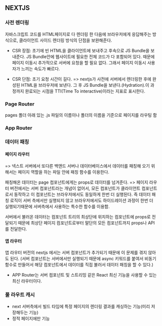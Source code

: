 ## NEXTJS 

### 사전 렌더링
 자바스크립트 코드를 HTML페이지로 다 렌더링 한 다음에 브라우저에게 응답해주는 방식으로, 클라이언트 사이드 렌더링 방식의 단점을 보완해준다.
* CSR 장점:  초기에 빈 HTML을 클라이언트에 보내주고 후속으로 JS Bundle을 보내준다. JS Bundle안에 웹사이트에 필요한 전체 코드가 다 포함되어 있다. 때문에 페이지 이동시 추가적으로 서버에 요청을 할 필요 없다. 그래서 페이지 이동시 사용자가 느끼는 속도가 빠르다.

* CSR 단점:  초기 요청 시간이 길다.
=> nextjs가 사전에 서버에서 렌더링한 후에 완성된 HTML을 브라우저에 보낸다. 그 후 JS Bundle을 보낸다.(Hydration).이 과정까지 완료되는 시점을 TTI(Time To interactive)이라는 지표로 표시한다.


### Page Router
pages 폴더 아래 있는 .js 파일의 이름이나 폴더의 이름을 기준으로 페이지를 라우팅 함   


### App Router


### 데이터 패칭

#### 페이지 라우터
=> 넥스트 서버에서 또다른 백앤드 서버나 데이터베이스에서
데이터를 패칭해 오기 위해서는 페이지 역할을 하는 파일 안에 패칭 함수를 이용한다.

패칭해온 데이터는 page 컴포넌트에게는 props로 데이터를 넘겨준다.
=> 페이지 라우터 버전에서는 서버 컴포넌트라는 개념이 없어서, 모든 컴포넌트가 클라이언트 컴포넌트로서 동작하고 이 컴포넌트는 브라우저에서도 동일하게 한번 더 실행된다. 즉 데이터 패칭 로직이 서버 측에서만 실행되지 않고 브라우저에서도 하이드레이션 과정이 한번 더 실행되기때문에 서버측에서 사용하는 특수한 함수를 이용함.

서버에서 불러온 데이터는 컴포넌트 트리의 최상단에 위치하는 컴포넌트에 props로 전달되기 때문에 최상단 페이지 컴포넌트로부터 말단의 모든 컴포넌트까지 props나 API를 전달한다.

#### 앱 라우터
앱 라우터 버전의 nextjs 에서는 서버 컴포넌트가 추가되기 때문에 이 문제를 겪지 않아도 된다. (서버 컴포넌트는 서버에서만 실행되기 때문에 async 키워드를 붙여서 비동기 함수로 만들어서 해당 컴포넌트에서 데이터를 직접 불러서 데이터 패칭을 할 수 있다.)
* APP Router는 서버 컴포넌트 및 스트리밍 같은 React 최신 기능을 사용할 수 있는 최신 라우터이다.


### 풀 라우트 캐시
* next 서버측에서 빌드 타임에 특정 페이지의 렌더링 결과를 캐싱하는 기능(미리 저장해두는 기능)
* 정적 페이지에만 기능
